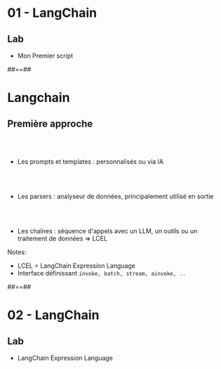 <!-- .slide:  class="exercice"-->

# 01 - LangChain

## Lab

* Mon Premier script

##==##

<!-- .slide:-->

# Langchain

## Première approche

<br><br>

* Les prompts et templates : personnalisés ou via IA

<br><br>

* Les parsers : analyseur de données, principalement utilisé en sortie

<br><br>

* Les chaînes : séquence d'appels avec un LLM, un outils ou un traitement de données => LCEL

Notes:
* LCEL = LangChain Expression Language
* Interface définissant ```invoke, batch, stream, ainvoke, ..```

##==##

<!-- .slide:  class="exercice"-->

# 02 - LangChain

## Lab

* LangChain Expression Language
